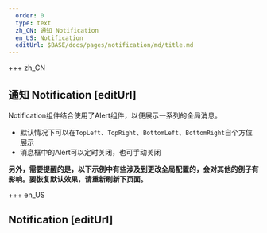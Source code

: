 ```yaml
---   
  order: 0
  type: text
  zh_CN: 通知 Notification
  en_US: Notification
  editUrl: $BASE/docs/pages/notification/md/title.md
---      
```


+++  zh_CN
## 通知 Notification [editUrl] 
Notification组件结合使用了Alert组件，以便展示一系列的全局消息。

- 默认情况下可以在<Code>TopLeft</Code>、<Code>TopRight</Code>、<Code>BottomLeft</Code>、<Code>BottomRight</Code>自个方位展示
- 消息框中的Alert可以定时关闭，也可手动关闭

**另外，需要提醒的是，以下示例中有些涉及到更改全局配置的，会对其他的例子有影响。要恢复默认效果，请重新刷新下页面。**
   


+++ en_US
## Notification [editUrl]  

